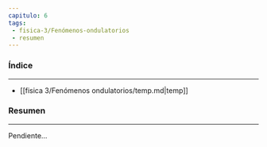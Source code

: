 ```yaml
---
capitulo: 6
tags: 
 - fisica-3/Fenómenos-ondulatorios
 - resumen
---
```

### Índice
---
 * [[fisica 3/Fenómenos ondulatorios/temp.md|temp]]

### Resumen
---
Pendiente...